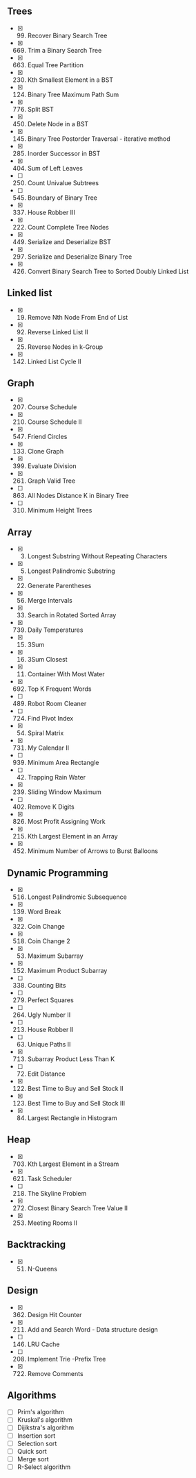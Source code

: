 ## Trees
- [x] 99. Recover Binary Search Tree
- [x] 669. Trim a Binary Search Tree
- [x] 663. Equal Tree Partition
- [x] 230. Kth Smallest Element in a BST
- [x] 124. Binary Tree Maximum Path Sum
- [x] 776. Split BST
- [x] 450. Delete Node in a BST
- [x] 145. Binary Tree Postorder Traversal - iterative method
- [x] 285. Inorder Successor in BST
- [x] 404. Sum of Left Leaves
- [ ] 250. Count Univalue Subtrees
- [ ] 545. Boundary of Binary Tree
- [x] 337. House Robber III
- [x] 222. Count Complete Tree Nodes
- [x] 449. Serialize and Deserialize BST
- [x] 297. Serialize and Deserialize Binary Tree
- [x] 426. Convert Binary Search Tree to Sorted Doubly Linked List

## Linked list
- [x] 19. Remove Nth Node From End of List
- [x] 92. Reverse Linked List II
- [x] 25. Reverse Nodes in k-Group
- [x] 142. Linked List Cycle II

## Graph
- [x] 207. Course Schedule
- [x] 210. Course Schedule II
- [x] 547. Friend Circles
- [x] 133. Clone Graph
- [x] 399. Evaluate Division
- [x] 261. Graph Valid Tree
- [ ] 863. All Nodes Distance K in Binary Tree
- [ ] 310. Minimum Height Trees

## Array
- [x] 3. Longest Substring Without Repeating Characters
- [x] 5. Longest Palindromic Substring
- [x] 22. Generate Parentheses
- [x] 56. Merge Intervals
- [x] 33. Search in Rotated Sorted Array
- [x] 739. Daily Temperatures
- [x] 15. 3Sum
- [x] 16. 3Sum Closest
- [x] 11. Container With Most Water
- [x] 692. Top K Frequent Words
- [ ] 489. Robot Room Cleaner
- [ ] 724. Find Pivot Index
- [x] 54. Spiral Matrix
- [x] 731. My Calendar II
- [ ] 939. Minimum Area Rectangle
- [ ] 42. Trapping Rain Water
- [x] 239. Sliding Window Maximum
- [ ] 402. Remove K Digits
- [x] 826. Most Profit Assigning Work
- [x] 215. Kth Largest Element in an Array
- [x] 452. Minimum Number of Arrows to Burst Balloons

## Dynamic Programming
- [x] 516. Longest Palindromic Subsequence
- [x] 139. Word Break
- [x] 322. Coin Change
- [x] 518. Coin Change 2
- [x] 53. Maximum Subarray
- [x] 152. Maximum Product Subarray
- [ ] 338. Counting Bits
- [ ] 279. Perfect Squares
- [ ] 264. Ugly Number II
- [ ] 213. House Robber II
- [ ] 63. Unique Paths II
- [x] 713. Subarray Product Less Than K
- [ ] 72. Edit Distance
- [x] 122. Best Time to Buy and Sell Stock II
- [x] 123. Best Time to Buy and Sell Stock III
- [x] 84. Largest Rectangle in Histogram

## Heap
- [x] 703. Kth Largest Element in a Stream
- [x] 621. Task Scheduler
- [ ] 218. The Skyline Problem
- [x] 272. Closest Binary Search Tree Value II
- [x] 253. Meeting Rooms II

## Backtracking
- [x] 51. N-Queens

## Design
- [x] 362. Design Hit Counter
- [x] 211. Add and Search Word - Data structure design
- [ ] 146. LRU Cache
- [ ] 208. Implement Trie -Prefix Tree
- [x] 722. Remove Comments

## Algorithms
- [ ] Prim's algorithm
- [ ] Kruskal's algorithm
- [ ] Dijikstra's algorithm
- [ ] Insertion sort
- [ ] Selection sort
- [ ] Quick sort
- [ ] Merge sort
- [ ] R-Select algorithm

